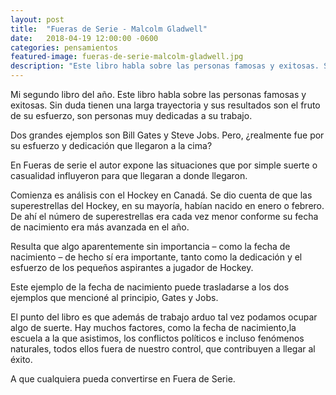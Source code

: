 ```yaml
---
layout: post
title:  "Fueras de Serie - Malcolm Gladwell"
date:   2018-04-19 12:00:00 -0600
categories: pensamientos
featured-image: fueras-de-serie-malcolm-gladwell.jpg
description: "Este libro habla sobre las personas famosas y exitosas. Sin duda tienen una larga trayectoria y sus resultados son el fruto de su esfuerzo, son personas muy dedicadas a su trabajo. Dos grandes ejemplos son Bill Gates y Steve Jobs. Pero, ¿realmente fue por su esfuerzo y dedicación que llegaron a la cima?"
---
```


Mi segundo libro del año. Este libro habla sobre las personas famosas y exitosas. Sin duda tienen una larga trayectoria y sus resultados son el fruto de su esfuerzo, son personas muy dedicadas a su trabajo.

Dos grandes ejemplos son Bill Gates y Steve Jobs. Pero, ¿realmente fue por su esfuerzo y dedicación que llegaron a la cima? 

En Fueras de serie el autor expone las situaciones que por simple suerte o casualidad influyeron para que llegaran a donde llegaron.

Comienza es análisis con el Hockey en Canadá. Se dio cuenta de que las superestrellas del Hockey, en su mayoría, habían nacido en enero o febrero. De ahí el número de superestrellas era cada vez menor conforme su fecha de nacimiento era más avanzada en el año.

Resulta que algo aparentemente sin importancia – como la fecha de nacimiento – de hecho sí era importante, tanto como la dedicación y el esfuerzo de los pequeños aspirantes a jugador de Hockey.

Este ejemplo de la fecha de nacimiento puede trasladarse a los dos ejemplos que mencioné al principio, Gates y Jobs.

El punto del libro es que además de trabajo arduo tal vez podamos ocupar algo de suerte. Hay muchos factores, como la fecha de nacimiento,la escuela a la que asistimos, los conflictos políticos e incluso fenómenos naturales, todos ellos fuera de nuestro control, que contribuyen a llegar al éxito.

A que cualquiera pueda convertirse en Fuera de Serie.